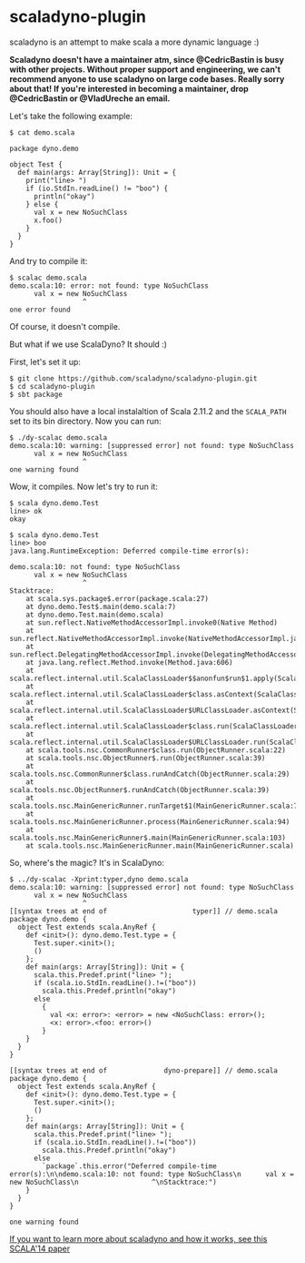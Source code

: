 scaladyno-plugin
================

scaladyno is an attempt to make scala a more dynamic language :)

**Scaladyno doesn't have a maintainer atm, since @CedricBastin is busy with other projects. Without proper support and engineering, we can't recommend anyone to use scaladyno on large code bases. Really sorry about that! If you're interested in becoming a maintainer, drop @CedricBastin or @VladUreche an email.**

Let's take the following example:
```
$ cat demo.scala 

package dyno.demo

object Test {
  def main(args: Array[String]): Unit = {
    print("line> ")
    if (io.StdIn.readLine() != "boo") {
      println("okay")
    } else {
      val x = new NoSuchClass
      x.foo()
    }
  }
}
```

And try to compile it:

```
$ scalac demo.scala 
demo.scala:10: error: not found: type NoSuchClass
      val x = new NoSuchClass
                  ^
one error found
```

Of course, it doesn't compile. 

But what if we use ScalaDyno? It should :)

First, let's set it up:
```
$ git clone https://github.com/scaladyno/scaladyno-plugin.git
$ cd scaladyno-plugin
$ sbt package
```

You should also have a local instalaltion of Scala 2.11.2 and the `SCALA_PATH` set to its bin directory. Now you can run:

```
$ ./dy-scalac demo.scala 
demo.scala:10: warning: [suppressed error] not found: type NoSuchClass
      val x = new NoSuchClass
                  ^
one warning found
```

Wow, it compiles. Now let's try to run it:

```
$ scala dyno.demo.Test
line> ok
okay

$ scala dyno.demo.Test
line> boo
java.lang.RuntimeException: Deferred compile-time error(s):

demo.scala:10: not found: type NoSuchClass
      val x = new NoSuchClass
                  ^
Stacktrace:
	at scala.sys.package$.error(package.scala:27)
	at dyno.demo.Test$.main(demo.scala:7)
	at dyno.demo.Test.main(demo.scala)
	at sun.reflect.NativeMethodAccessorImpl.invoke0(Native Method)
	at sun.reflect.NativeMethodAccessorImpl.invoke(NativeMethodAccessorImpl.java:57)
	at sun.reflect.DelegatingMethodAccessorImpl.invoke(DelegatingMethodAccessorImpl.java:43)
	at java.lang.reflect.Method.invoke(Method.java:606)
	at scala.reflect.internal.util.ScalaClassLoader$$anonfun$run$1.apply(ScalaClassLoader.scala:68)
	at scala.reflect.internal.util.ScalaClassLoader$class.asContext(ScalaClassLoader.scala:31)
	at scala.reflect.internal.util.ScalaClassLoader$URLClassLoader.asContext(ScalaClassLoader.scala:99)
	at scala.reflect.internal.util.ScalaClassLoader$class.run(ScalaClassLoader.scala:68)
	at scala.reflect.internal.util.ScalaClassLoader$URLClassLoader.run(ScalaClassLoader.scala:99)
	at scala.tools.nsc.CommonRunner$class.run(ObjectRunner.scala:22)
	at scala.tools.nsc.ObjectRunner$.run(ObjectRunner.scala:39)
	at scala.tools.nsc.CommonRunner$class.runAndCatch(ObjectRunner.scala:29)
	at scala.tools.nsc.ObjectRunner$.runAndCatch(ObjectRunner.scala:39)
	at scala.tools.nsc.MainGenericRunner.runTarget$1(MainGenericRunner.scala:72)
	at scala.tools.nsc.MainGenericRunner.process(MainGenericRunner.scala:94)
	at scala.tools.nsc.MainGenericRunner$.main(MainGenericRunner.scala:103)
	at scala.tools.nsc.MainGenericRunner.main(MainGenericRunner.scala)
```

So, where's the magic? It's in ScalaDyno: 

```
$ ../dy-scalac -Xprint:typer,dyno demo.scala 
demo.scala:10: warning: [suppressed error] not found: type NoSuchClass
      val x = new NoSuchClass
                  ^
[[syntax trees at end of                     typer]] // demo.scala
package dyno.demo {
  object Test extends scala.AnyRef {
    def <init>(): dyno.demo.Test.type = {
      Test.super.<init>();
      ()
    };
    def main(args: Array[String]): Unit = {
      scala.this.Predef.print("line> ");
      if (scala.io.StdIn.readLine().!=("boo"))
        scala.this.Predef.println("okay")
      else
        {
          val <x: error>: <error> = new <NoSuchClass: error>();
          <x: error>.<foo: error>()
        }
    }
  }
}

[[syntax trees at end of              dyno-prepare]] // demo.scala
package dyno.demo {
  object Test extends scala.AnyRef {
    def <init>(): dyno.demo.Test.type = {
      Test.super.<init>();
      ()
    };
    def main(args: Array[String]): Unit = {
      scala.this.Predef.print("line> ");
      if (scala.io.StdIn.readLine().!=("boo"))
        scala.this.Predef.println("okay")
      else
        `package`.this.error("Deferred compile-time error(s):\n\ndemo.scala:10: not found: type NoSuchClass\n      val x = new NoSuchClass\n                  ^\nStacktrace:")
    }
  }
}

one warning found
```

[If you want to learn more about scaladyno and how it works, see this SCALA'14 paper](http://infoscience.epfl.ch/record/200962?ln=en)
